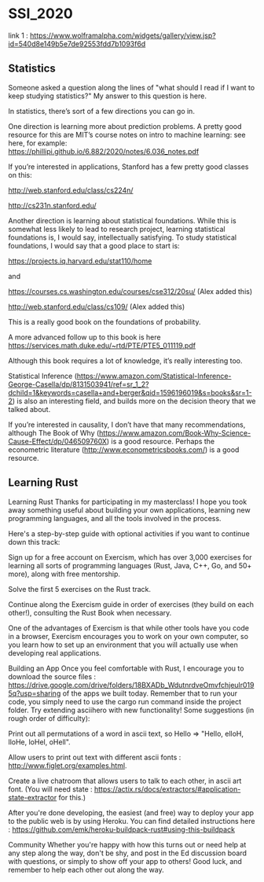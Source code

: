# SSI_2020
link 1 : https://www.wolframalpha.com/widgets/gallery/view.jsp?id=540d8e149b5e7de92553fdd7b1093f6d
## Statistics
Someone asked a question along the lines of "what should I read if I want to keep studying statistics?" My answer to this question is here. 

In statistics, there’s sort of a few directions you can go in. 

One direction is learning more about prediction problems. A pretty good resource for this are MIT’s course notes on intro to machine learning: see here, for example: https://phillipi.github.io/6.882/2020/notes/6.036_notes.pdf

If you’re interested in applications, Stanford has a few pretty good classes on this: 

http://web.stanford.edu/class/cs224n/

http://cs231n.stanford.edu/

Another direction is learning about statistical foundations. While this is somewhat less likely to lead to research project, learning statistical foundations is, I would say, intellectually satisfying. To study statistical foundations, I would say that a good place to start is: 

https://projects.iq.harvard.edu/stat110/home 

and

https://courses.cs.washington.edu/courses/cse312/20su/ (Alex added this)

http://web.stanford.edu/class/cs109/ (Alex added this)

This is a really good book on the foundations of probability. 

A more advanced follow up to this book is here https://services.math.duke.edu/~rtd/PTE/PTE5_011119.pdf  

Although this book requires a lot of knowledge, it’s really interesting too. 

Statistical Inference (https://www.amazon.com/Statistical-Inference-George-Casella/dp/8131503941/ref=sr_1_2?dchild=1&keywords=casella+and+berger&qid=1596196019&s=books&sr=1-2) is also an interesting field, and builds more on the decision theory that we talked about. 

If you’re interested in causality, I don’t have that many recommendations, although The Book of Why (https://www.amazon.com/Book-Why-Science-Cause-Effect/dp/046509760X) is a good resource. Perhaps the econometric literature (http://www.econometricsbooks.com/) is a good resource. 


## Learning Rust
Learning Rust
Thanks for participating in my masterclass! I hope you took away something useful about building your own applications, learning new programming languages, and all the tools involved in the process.

Here's a step-by-step guide with optional activities if you want to continue down this track:

Sign up for a free account on Exercism, which has over 3,000 exercises for learning all sorts of programming languages (Rust, Java, C++, Go, and 50+ more), along with free mentorship.

Solve the first 5 exercises on the Rust track.

Continue along the Exercism guide in order of exercises (they build on each other!), consulting the Rust Book when necessary.

One of the advantages of Exercism is that while other tools have you code in a browser, Exercism encourages you to work on your own computer, so you learn how to set up an environment that you will actually use when developing real applications.

Building an App
Once you feel comfortable with Rust, I encourage you to download the source files : https://drive.google.com/drive/folders/18BXADb_WdutnrdveOmvfchjeulr0195q?usp=sharing  of the apps we built today. Remember that to run your code, you simply need to use the cargo run command inside the project folder. Try extending asciihero with new functionality! Some suggestions (in rough order of difficulty):

Print out all permutations of a word in ascii text, so Hello => "Hello, elloH, lloHe, loHel, oHell".

Allow users to print out text with different ascii fonts : http://www.figlet.org/examples.html.

Create a live chatroom that allows users to talk to each other, in ascii art font. (You will need state : https://actix.rs/docs/extractors/#application-state-extractor for this.)

After you're done developing, the easiest (and free) way to deploy your app to the public web is by using Heroku. You can find detailed instructions here : https://github.com/emk/heroku-buildpack-rust#using-this-buildpack

Community
Whether you're happy with how this turns out or need help at any step along the way, don't be shy, and post in the Ed discussion board with questions, or simply to show off your app to others! Good luck, and remember to help each other out along the way.
